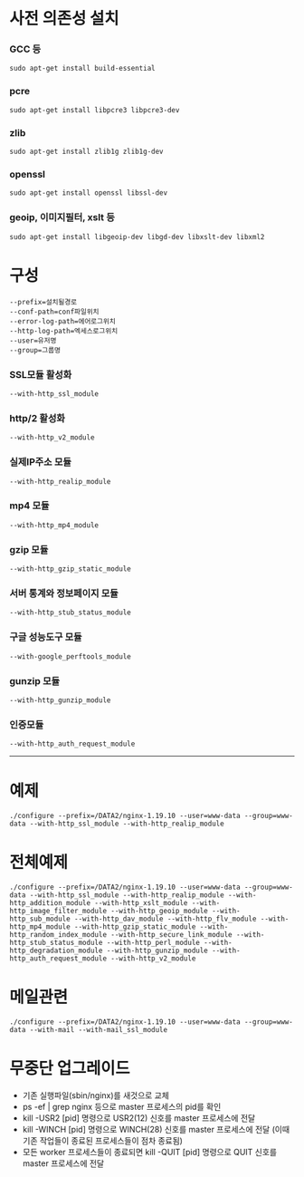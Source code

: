 

# 사전 의존성 설치 
### GCC 등
```sudo apt-get install build-essential```

### pcre
```sudo apt-get install libpcre3 libpcre3-dev```

### zlib
```sudo apt-get install zlib1g zlib1g-dev```

### openssl
```sudo apt-get install openssl libssl-dev```

### geoip, 이미지필터, xslt 등
```sudo apt-get install libgeoip-dev libgd-dev libxslt-dev libxml2```



# 구성
```
--prefix=설치될경로
--conf-path=conf파일위치
--error-log-path=에어로그위치
--http-log-path=엑세스로그위치
--user=유저명
--group=그룹명
```

### SSL모듈 활성화
```--with-http_ssl_module```
### http/2 활성화
```--with-http_v2_module```
### 실제IP주소 모듈
```--with-http_realip_module```
### mp4 모듈
```--with-http_mp4_module```
### gzip 모듈
```--with-http_gzip_static_module```
### 서버 통계와 정보페이지 모듈
```--with-http_stub_status_module```
### 구글 성능도구 모듈
```--with-google_perftools_module```
### gunzip 모듈
```--with-http_gunzip_module```
### 인증모듈
```--with-http_auth_request_module```

<hr/>

# 예제
```./configure --prefix=/DATA2/nginx-1.19.10 --user=www-data --group=www-data --with-http_ssl_module --with-http_realip_module```

# 전체예제
```./configure --prefix=/DATA2/nginx-1.19.10 --user=www-data --group=www-data --with-http_ssl_module --with-http_realip_module --with-http_addition_module --with-http_xslt_module --with-http_image_filter_module --with-http_geoip_module --with-http_sub_module --with-http_dav_module --with-http_flv_module --with-http_mp4_module --with-http_gzip_static_module --with-http_random_index_module --with-http_secure_link_module --with-http_stub_status_module --with-http_perl_module --with-http_degradation_module --with-http_gunzip_module --with-http_auth_request_module --with-http_v2_module```

# 메일관련
```./configure --prefix=/DATA2/nginx-1.19.10 --user=www-data --group=www-data --with-mail --with-mail_ssl_module```


# 무중단 업그레이드
* 기존 실행파일(sbin/nginx)를 새것으로 교체
* ps -ef | grep nginx 등으로 master 프로세스의 pid를 확인
* kill -USR2 [pid] 명령으로 USR2(12) 신호를 master 프로세스에 전달 
* kill -WINCH [pid] 명령으로 WINCH(28) 신호를 master 프로세스에 전달 (이때 기존 작업들이 종료된 프로세스들이 점차 종료됨)
* 모든 worker 프로세스들이 종료되면 kill -QUIT [pid] 명령으로 QUIT 신호를 master 프로세스에 전달